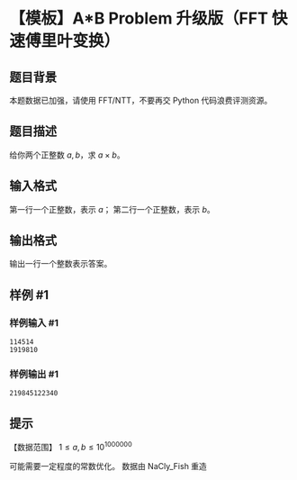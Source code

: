# 【模板】A\*B Problem 升级版（FFT 快速傅里叶变换）

## 题目背景

本题数据已加强，请使用 FFT/NTT，不要再交 Python 代码浪费评测资源。

## 题目描述

给你两个正整数 $a,b$，求 $a \times b$。

## 输入格式

第一行一个正整数，表示 $a$；
第二行一个正整数，表示 $b$。

## 输出格式

输出一行一个整数表示答案。

## 样例 #1

### 样例输入 #1

```
114514
1919810
```

### 样例输出 #1

```
219845122340
```

## 提示

【数据范围】
$1\le a,b \le 10^{1000000}$

可能需要一定程度的常数优化。
数据由 NaCly_Fish 重造
